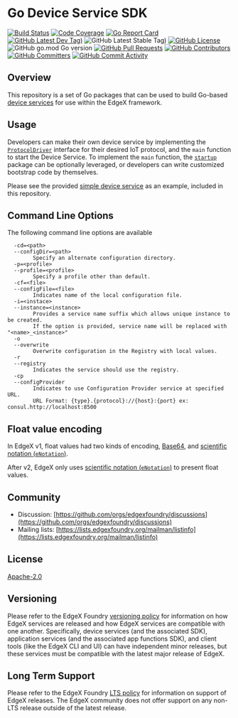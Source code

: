 # Go Device Service SDK
[![Build Status](https://jenkins.edgexfoundry.org/view/EdgeX%20Foundry%20Project/job/edgexfoundry/job/device-sdk-go/job/main/badge/icon)](https://jenkins.edgexfoundry.org/view/EdgeX%20Foundry%20Project/job/edgexfoundry/job/device-sdk-go/job/main/) [![Code Coverage](https://codecov.io/gh/edgexfoundry/device-sdk-go/branch/main/graph/badge.svg?token=NoUXyBZgt6)](https://codecov.io/gh/edgexfoundry/device-sdk-go) [![Go Report Card](https://goreportcard.com/badge/github.com/edgexfoundry/device-sdk-go)](https://goreportcard.com/report/github.com/edgexfoundry/device-sdk-go) [![GitHub Latest Dev Tag)](https://img.shields.io/github/v/tag/edgexfoundry/device-sdk-go?include_prereleases&sort=semver&label=latest-dev)](https://github.com/edgexfoundry/device-sdk-go/tags) ![GitHub Latest Stable Tag)](https://img.shields.io/github/v/tag/edgexfoundry/device-sdk-go?sort=semver&label=latest-stable) [![GitHub License](https://img.shields.io/github/license/edgexfoundry/device-sdk-go)](https://choosealicense.com/licenses/apache-2.0/) ![GitHub go.mod Go version](https://img.shields.io/github/go-mod/go-version/edgexfoundry/device-sdk-go) [![GitHub Pull Requests](https://img.shields.io/github/issues-pr-raw/edgexfoundry/device-sdk-go)](https://github.com/edgexfoundry/device-sdk-go/pulls) [![GitHub Contributors](https://img.shields.io/github/contributors/edgexfoundry/device-sdk-go)](https://github.com/edgexfoundry/device-sdk-go/contributors) [![GitHub Committers](https://img.shields.io/badge/team-committers-green)](https://github.com/orgs/edgexfoundry/teams/device-sdk-go-committers/members) [![GitHub Commit Activity](https://img.shields.io/github/commit-activity/m/edgexfoundry/device-sdk-go)](https://github.com/edgexfoundry/device-sdk-go/commits)


## Overview

This repository is a set of Go packages that can be used to build Go-based [device services](https://docs.edgexfoundry.org/2.1/microservices/device/Ch-DeviceServices/) for use within the EdgeX framework.

## Usage

Developers can make their own device service by implementing the [`ProtocolDriver`](https://github.com/edgexfoundry/device-sdk-go/blob/main/pkg/models/protocoldriver.go) interface for their desired IoT protocol, and the `main` function to start the Device Service. To implement the `main` function, the [`startup`](https://github.com/edgexfoundry/device-sdk-go/tree/main/pkg/startup) package can be optionally leveraged, or developers can write customized bootstrap code by themselves.

Please see the provided [simple device service](https://github.com/edgexfoundry/device-sdk-go/tree/main/example) as an example, included in this repository.

## Command Line Options

The following command line options are available

```text
  -cd=<path>
  --configDir=<path>
        Specify an alternate configuration directory.
  -p=<profile>
  --profile=<profile>
        Specify a profile other than default.
  -cf=<file>
  --configFile=<file>
        Indicates name of the local configuration file.
  -i=<instace>
  --instance=<instance>
        Provides a service name suffix which allows unique instance to be created.
        If the option is provided, service name will be replaced with "<name>_<instance>"
  -o
  --overwrite
        Overwrite configuration in the Registry with local values.
  -r
  --registry
        Indicates the service should use the registry.
  -cp
  --configProvider
        Indicates to use Configuration Provider service at specified URL.
        URL Format: {type}.{protocol}://{host}:{port} ex: consul.http://localhost:8500
```

## Float value encoding

In EdgeX v1, float values had two kinds of encoding, [Base64](#base64), and [scientific notation (`eNotation`)](#scientific-notation-e-notation).

After v2, EdgeX only uses [scientific notation (`eNotation`)](#scientific-notation-e-notation) to present float values.

## Community

- Discussion: [https://github.com/orgs/edgexfoundry/discussions](https://github.com/orgs/edgexfoundry/discussions)
- Mailing lists: [https://lists.edgexfoundry.org/mailman/listinfo](https://lists.edgexfoundry.org/mailman/listinfo)

## License

[Apache-2.0](LICENSE)

## Versioning

Please refer to the EdgeX Foundry [versioning policy](https://wiki.edgexfoundry.org/pages/viewpage.action?pageId=21823969) for information on how EdgeX services are released and how EdgeX services are compatible with one another.  Specifically, device services (and the associated SDK), application services (and the associated app functions SDK), and client tools (like the EdgeX CLI and UI) can have independent minor releases, but these services must be compatible with the latest major release of EdgeX.

## Long Term Support

Please refer to the EdgeX Foundry [LTS policy](https://wiki.edgexfoundry.org/pages/viewpage.action?pageId=69173332) for information on support of EdgeX releases. The EdgeX community does not offer support on any non-LTS release outside of the latest release.
